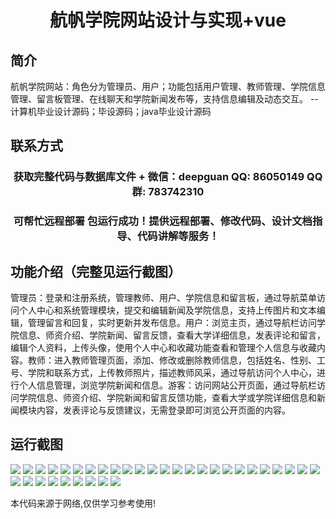 <p><h1 align="center">航帆学院网站设计与实现+vue</h1></p>

## 简介
航帆学院网站：角色分为管理员、用户；功能包括用户管理、教师管理、学院信息管理、留言板管理、在线聊天和学院新闻发布等，支持信息编辑及动态交互。    --计算机毕业设计源码；毕设源码；java毕业设计源码


## 联系方式
<p><h3 align="center">获取完整代码与数据库文件 + 微信：deepguan QQ: 86050149 QQ群: 783742310</h3></p>
<p><h3 align="center">可帮忙远程部署 包运行成功！提供远程部署、修改代码、设计文档指导、代码讲解等服务！</h3></p>

## 功能介绍（完整见运行截图）
管理员：登录和注册系统，管理教师、用户、学院信息和留言板，通过导航菜单访问个人中心和系统管理模块，提交和编辑新闻及学院信息，支持上传图片和文本编辑，管理留言和回复，实时更新并发布信息。用户：浏览主页，通过导航栏访问学院信息、师资介绍、学院新闻、留言反馈，查看大学详细信息，发表评论和留言，编辑个人资料，上传头像，使用个人中心和收藏功能查看和管理个人信息与收藏内容。教师：进入教师管理页面，添加、修改或删除教师信息，包括姓名、性别、工号、学院和联系方式，上传教师照片，描述教师风采，通过导航访问个人中心，进行个人信息管理，浏览学院新闻和信息。游客：访问网站公开页面，通过导航栏访问学院信息、师资介绍、学院新闻和留言反馈功能，查看大学或学院详细信息和新闻模块内容，发表评论与反馈建议，无需登录即可浏览公开页面的内容。


## 运行截图
![](https://bs-1329754181.cos.ap-shanghai.myqcloud.com/ssm/HangFanAcademyWebsite/img/001.jpg)
![](https://bs-1329754181.cos.ap-shanghai.myqcloud.com/ssm/HangFanAcademyWebsite/img/002.jpg)
![](https://bs-1329754181.cos.ap-shanghai.myqcloud.com/ssm/HangFanAcademyWebsite/img/003.jpg)
![](https://bs-1329754181.cos.ap-shanghai.myqcloud.com/ssm/HangFanAcademyWebsite/img/004.jpg)
![](https://bs-1329754181.cos.ap-shanghai.myqcloud.com/ssm/HangFanAcademyWebsite/img/005.jpg)
![](https://bs-1329754181.cos.ap-shanghai.myqcloud.com/ssm/HangFanAcademyWebsite/img/006.jpg)
![](https://bs-1329754181.cos.ap-shanghai.myqcloud.com/ssm/HangFanAcademyWebsite/img/007.jpg)
![](https://bs-1329754181.cos.ap-shanghai.myqcloud.com/ssm/HangFanAcademyWebsite/img/008.jpg)
![](https://bs-1329754181.cos.ap-shanghai.myqcloud.com/ssm/HangFanAcademyWebsite/img/009.jpg)
![](https://bs-1329754181.cos.ap-shanghai.myqcloud.com/ssm/HangFanAcademyWebsite/img/010.jpg)
![](https://bs-1329754181.cos.ap-shanghai.myqcloud.com/ssm/HangFanAcademyWebsite/img/011.jpg)
![](https://bs-1329754181.cos.ap-shanghai.myqcloud.com/ssm/HangFanAcademyWebsite/img/012.jpg)
![](https://bs-1329754181.cos.ap-shanghai.myqcloud.com/ssm/HangFanAcademyWebsite/img/013.jpg)
![](https://bs-1329754181.cos.ap-shanghai.myqcloud.com/ssm/HangFanAcademyWebsite/img/014.jpg)
![](https://bs-1329754181.cos.ap-shanghai.myqcloud.com/ssm/HangFanAcademyWebsite/img/015.jpg)
![](https://bs-1329754181.cos.ap-shanghai.myqcloud.com/ssm/HangFanAcademyWebsite/img/016.jpg)
![](https://bs-1329754181.cos.ap-shanghai.myqcloud.com/ssm/HangFanAcademyWebsite/img/017.jpg)
![](https://bs-1329754181.cos.ap-shanghai.myqcloud.com/ssm/HangFanAcademyWebsite/img/018.jpg)
![](https://bs-1329754181.cos.ap-shanghai.myqcloud.com/ssm/HangFanAcademyWebsite/img/019.jpg)
![](https://bs-1329754181.cos.ap-shanghai.myqcloud.com/ssm/HangFanAcademyWebsite/img/020.jpg)
![](https://bs-1329754181.cos.ap-shanghai.myqcloud.com/ssm/HangFanAcademyWebsite/img/021.jpg)
![](https://bs-1329754181.cos.ap-shanghai.myqcloud.com/ssm/HangFanAcademyWebsite/img/022.jpg)
![](https://bs-1329754181.cos.ap-shanghai.myqcloud.com/ssm/HangFanAcademyWebsite/img/023.jpg)
![](https://bs-1329754181.cos.ap-shanghai.myqcloud.com/ssm/HangFanAcademyWebsite/img/024.jpg)
![](https://bs-1329754181.cos.ap-shanghai.myqcloud.com/ssm/HangFanAcademyWebsite/img/025.jpg)
![](https://bs-1329754181.cos.ap-shanghai.myqcloud.com/ssm/HangFanAcademyWebsite/img/026.jpg)
![](https://bs-1329754181.cos.ap-shanghai.myqcloud.com/ssm/HangFanAcademyWebsite/img/027.jpg)
![](https://bs-1329754181.cos.ap-shanghai.myqcloud.com/ssm/HangFanAcademyWebsite/img/028.jpg)
![](https://bs-1329754181.cos.ap-shanghai.myqcloud.com/ssm/HangFanAcademyWebsite/img/029.jpg)
![](https://bs-1329754181.cos.ap-shanghai.myqcloud.com/ssm/HangFanAcademyWebsite/img/030.jpg)
![](https://bs-1329754181.cos.ap-shanghai.myqcloud.com/ssm/HangFanAcademyWebsite/img/031.jpg)
![](https://bs-1329754181.cos.ap-shanghai.myqcloud.com/ssm/HangFanAcademyWebsite/img/032.jpg)
![](https://bs-1329754181.cos.ap-shanghai.myqcloud.com/ssm/HangFanAcademyWebsite/img/033.jpg)
![](https://bs-1329754181.cos.ap-shanghai.myqcloud.com/ssm/HangFanAcademyWebsite/img/034.jpg)

<p>本代码来源于网络,仅供学习参考使用!</p>
